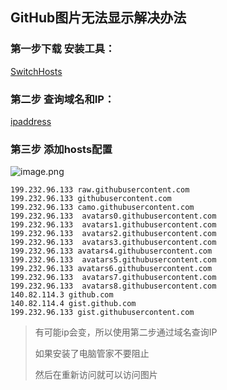 ##                                                    GitHub图片无法显示解决办法

### 第一步下载 安装工具：

[SwitchHosts](https://oldj.github.io/SwitchHosts/)

### 第二步 查询域名和IP：

[ipaddress](https://www.ipaddress.com/ip-lookup)

### 第三步 添加hosts配置

![image.png](https://wwq-notes.oss-cn-guangzhou.aliyuncs.com/15qoRWfpUwNjOSl.png)

```
199.232.96.133 raw.githubusercontent.com
199.232.96.133 githubusercontent.com
199.232.96.133 camo.githubusercontent.com
199.232.96.133  avatars0.githubusercontent.com
199.232.96.133  avatars1.githubusercontent.com
199.232.96.133  avatars2.githubusercontent.com
199.232.96.133  avatars3.githubusercontent.com
199.232.96.133 avatars4.githubusercontent.com
199.232.96.133  avatars5.githubusercontent.com
199.232.96.133 avatars6.githubusercontent.com
199.232.96.133  avatars7.githubusercontent.com
199.232.96.133  avatars8.githubusercontent.com
140.82.114.3 github.com 
140.82.114.4 gist.github.com
199.232.96.133 gist.githubusercontent.com
```

> 有可能ip会变，所以使用第二步通过域名查询IP
>
> 如果安装了电脑管家不要阻止
>
> 然后在重新访问就可以访问图片

